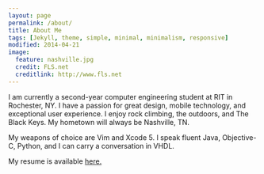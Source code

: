 ```yaml
---
layout: page
permalink: /about/
title: About Me
tags: [Jekyll, theme, simple, minimal, minimalism, responsive]
modified: 2014-04-21
image:
  feature: nashville.jpg
  credit: FLS.net
  creditlink: http://www.fls.net
---
```

I am currently a second-year computer engineering student at RIT in Rochester, NY. I have a passion for great design, mobile technology, and exceptional user experience. I enjoy rock climbing, the outdoors, and The Black Keys. My hometown will always be Nashville, TN. 

My weapons of choice are Vim and Xcode 5. I speak fluent Java, Objective-C, Python, and I can carry a conversation in VHDL.


My resume is available [here.](http://treyyadon.com/Resume.pdf)
